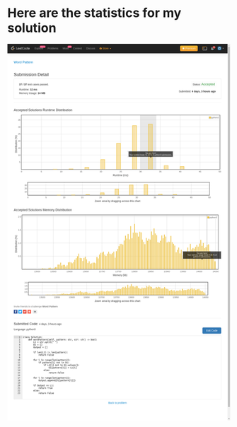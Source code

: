 # **Here are the statistics for my solution**
![Solution Stats](https://github.com/shashwatroy/Leetcode/blob/master/images/WordPattern.png)
